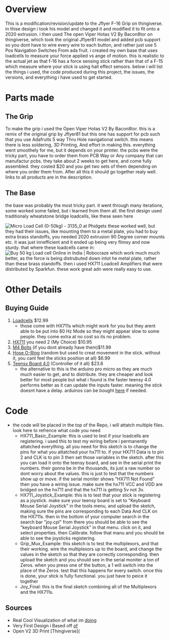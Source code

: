 # Overview
This is a modification/revision/update to the Jflyer F-16 Grip on thingiverse. in thise design i took his model and changed it and modified it to fit onto a 2020 extrusion. i then used The open Viper Hotas V2 By Bacon8tor on thingiverse, which took the original Jflyer81 model and added pcb support so you dont have to wire every wire to each button, and rather just use 5 Pos Navigation Switches From ada fruit. i created my own base that uses loadcells to measure your force applied vs ange of motion. this is realistic to the actual jet as that f-16 has a force sensing stick rather than that of a F-15 which measure where your stick is using hall effect sensors. below i will list the things i used, the code produced during this project, the issues, the versions, and everything i have used to get started.
# Parts made
## The Grip
To make the grip i used the Open Viper Hotas V2 By Bacon8tor. this is a remix of the original grip by Jflyer81 but this one has support for pcb such that you use Adafruits 5 way Thru Hole navigational switch. this means there is less soldering, 3D Printing, And effort in making this. everything went smoothely for me, but it depends on your printer. the pcbs were the tricky part, you have to order them from PCB Way or Any company that can manufactur pcbs. they take about 2 weeks to get here, and come fully assembled. they costed $20 and you get two sets of them depending on where you order them from. After all this it should go together realy well. links to all products are in the description.
## The Base
the base was probably the most tricky part. it went through many iterations, some worked some failed, but i learned from them all. the first design used traditionaly wheatstone bridge loadcells, like these seen here




<img src="https://encrypted-tbn0.gstatic.com/images?q=tbn:ANd9GcRwDXsmqYrnBvKlI4qTI3hgRt6SoX7Hc7H-qO6vfch9yXgBGuoxTyWAQO0D7l3JEMmTnhs:https://www.phidgets.com/productfiles/3135/3135_0/Images/3150x-/0/3135_0.jpg&amp;usqp=CAU" alt="Micro Load Cell (0-50kg) - 3135_0 at Phidgets"/>
these worked well, but they had their issues, like mounting them to a metal plate, you had to buy extra brass standoffs, you needed 2020 extrusion 90 Degree corner mounts etc. it was just innefficient and it ended up being very flimsy and now sturdy. that where these loadcells came in:
<img src="https://encrypted-tbn0.gstatic.com/images?q=tbn:ANd9GcTb2MgdJkO08hu76myKwEDyZmaogyTvwIoWKg:cdn.shopify.com/s/files/1/0559/1970/6265/products/1_f1b14fe3-3905-4217-b2a7-2311fb62a2b5.jpg%3Fv%3D1669816302&amp;usqp=CAU" alt="Buy 50 kg Load cell Online in India | Robocraze"/>
which work much much better, as the force is being distrubuted down intot he metal plate, rather than these brass standoffs. then i used HX711 Loadcell Amplifiers that were distributed by Sparkfun. these work great adn were really easy to use. 

# Other Details

## Buying Guide
1) [Loadcells](https://www.amazon.com/Weighing-Resistance-Half-Bridge-Amplifier-Arduino/dp/B097T3SX6W/ref=sr_1_4?keywords=load+sensors&qid=1670266200&sr=8-4) $12.99
    - those come with HX711s which might work for you but they arent able to be put into 80 Hz Mode so they might appear slow to some people. they come extra at no cost so its no problem.
2) [HX711](https://www.sparkfun.com/products/13879) you need 2 (My Choice) $10.95
3) [M4 Bolts](https://www.amazon.com/HELIFOUNER-Pieces-Button-Washers-Stainless/dp/B09GRHHXT5/ref=sr_1_3?keywords=m4+bolts&qid=1670266352&sr=8-3) (if you dont already have them)$11.99
4) [Hose O-Ring](https://www.amazon.com/PAGOW-Rings-Pressure-Connect-Coupler/dp/B07RZBHSNG/ref=sr_1_8?crid=1SM57JTUYDIQQ&keywords=hose+O+ring&qid=1670266422&sprefix=hose+o+rin%2Caps%2C160&sr=8-8) (random but used to creat movement in the stick. without it, you cant feel the sticks position at all) $6.99
5) [Teensy Board 4.0](https://www.pjrc.com/store/teensy40.html) (Controller of it all) $23.8
    - the alternative to this is the arduino pro micro as they are much much easier to get, and to distribute. they are cheaper and look better for most people but what i found is the faster teensy 4.0 performs better as it can update the inputs faster. meaning the stick doesnt have a delay. arduinos can be bought [here](https://www.amazon.com/OSOYOO-ATmega32U4-arduino-Leonardo-ATmega328/dp/B012FOV17O) if needed.
# Code
- the code will be placed in the top of the Repo, i will attatch multiple files. look here to refrence what code you need
    - HX711_Basic_Example: this is used to test if your loadcells are registering. i used this to test my wiring before i permanently attatched everything. all you need for this sketch is to change the pins for what you attatched your hx711 to. if your HX711 Data is to pin 2 and CLK is to pin 3 then set those variables in the sketch. after this you can load it onto the teensy board, and see in the serial print the numbers. their gonna be in the thousands, its just a raw number so dont worry about the values. this is just to test that the numbers show up or move. if the serial moniter shows "HX711 Not Found" then you have a wiring issue. make sure the hx711 VCC and VDD are bridged on the hx711 and that the hx711 is getting 5v not 3v.
    - HX711_Joystick_Example: this is to test that your stick is registering as a joystick. make sure your teensy board is set to "Keyboard Mouse Serial Joystick" in the tools menu, and upload the sketch, making sure the pins are corresponding to each Data And CLK on the HX711s. then in the bottom of your computer search in the search bar "joy.cpl" from there you should be able to see the "keyboard Mouse Serial Joystick" in that menu. click on it, and select properties. then Calibrate. follow that manu and you should be able to see the joysticks registering.
    - Grip_Mux_Example: this sketch is to test the multiplexors, and that their working. wire the multiplexors up to the board, and change the values in the sketch so that they are correctly corresponding. then upload the sketch and you should see in the serial moniter a ton of Zeros. when you press one of the button, a 1 will switch into the place of the Zeros. test that this happens for every switch. once this is done, your stick is fully functional. you just have to peice it together
    - Joy_Final: this is the final sketch combining all of the Multiplexors and the HX711s. 
## Sources
- Real Cool Visualization of what im [doing](https://www.youtube.com/watch?v=0AL7oeH1EnU)
- Very First Design i Based off [of](https://forum.dcs.world/topic/289020-force-sense-stickdiy/)
- Open V2 3D Print [Thingiverse](
